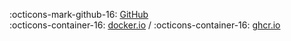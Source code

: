 :octicons-mark-github-16: <a id=github-link href="" class="header-icons" target="_blank" rel="noopener">GitHub</a><br>
:octicons-container-16: <a id=dockerio-link href="" class="header-icons" target="_blank" rel="noopener">docker.io</a> /
:octicons-container-16: <a id=ghcrio-link href="" class="header-icons" target="_blank" rel="noopener">ghcr.io</a>

<div id="project-links"></div>
